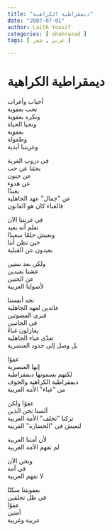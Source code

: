 ```yaml
---
title: "ديمقراطية الكراهية"
date: "2007-07-01"
author: Laith Yousif
categories: [ shahrazad ]
tags: [ عربي , شعر ]

---
```


# ديمقراطية الكراهية

أحباب وأغراب  
نحب بعفوية  
ونكره بعفوية  
ونحيا الحياة  
بعفوية  
وطفولة  
وغربتنا أبدية  

في دروب الغربة  
بحثنا عن حب  
عن جنون  
عن هدوء  
بعيدًا  
عن "جمال" عهد الجاهلية  
فالغباء كان هو القانون  

في غربتنا الآن  
نعلم أنه بعيد  
ونعيش حلمًا سعيدًا  
حين نظن أننا  
بعيدون عن القبلية  

ولكن بعد سنين  
عشنا بعيدين  
عن الحنين  
لأصولنا العربية  

نجد أنفسنا  
عائدين لعهد الجاهلية  
فنرى المصوتين  
في الجانبين  
يغازلون غباءً  
تعدّى غباء الجاهلية  
بل وصل إلى حدود العنصرية  

عفوًا  
إنها العنصرية  
لكنهم يسمونها ديمقراطية  
ديمقراطية الكراهية والخوف  
من "غباء" الأمة العربية  

عفوًا ولكن  
ألسنا نحن الذين  
تركنا "تخلف" الأمة العربية  
لنعيش في "الحضارة" الغربية  

لأن أمتنا العربية  
لم تفهم الأمة الغربية  

ونحن الآن  
في أمة  
لا تفهم العربية  

بعفويتنا سكنّا  
في ظل تخلفين  
عفوًا  
أمتين  
عربية وغربية  
